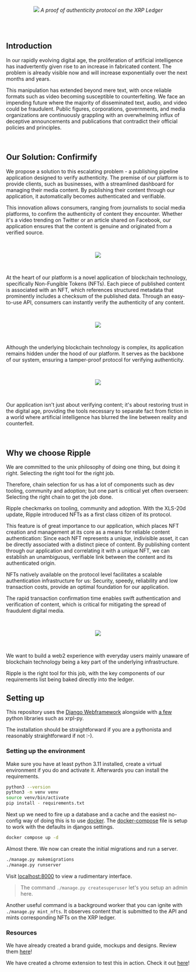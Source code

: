 <br/>
<p align="center">
  <img src="https://github.com/deep-ink-ventures/xrp-confirmify-poc/assets/120174523/3a00fbdb-ba5b-4938-883e-a6b9eee4bfe5">
  <i>A proof of authenticity protocol on the XRP Ledger</i>
</p>


<br /><br />

## Introduction
In our rapidly evolving digital age, the proliferation of artificial intelligence has inadvertently given rise to an increase in fabricated content. The problem is already visible now and will increase exponentially over the next months and years.

This manipulation has extended beyond mere text, with once reliable formats such as video becoming susceptible to counterfeiting. We face an impending future where the majority of disseminated text, audio, and video could be fraudulent. 
Public figures, corporations, governments, and media organizations are continuously grappling with an overwhelming influx of deceptive announcements and publications that contradict their official policies and principles.

<br />

## Our Solution: Confirmify

We propose a solution to this escalating problem - a publishing pipeline application designed to verify authenticity. The premise of our platform is to provide clients, such as businesses, with a streamlined dashboard for managing their media content. By publishing their content through our application, it automatically becomes authenticated and verifiable.

This innovation allows consumers, ranging from journalists to social media platforms, to confirm the authenticity of content they encounter. Whether it's a video trending on Twitter or an article shared on Facebook, our application ensures that the content is genuine and originated from a verified source.

<br/>
<p align="center">
  <img src="https://github.com/deep-ink-ventures/xrp-confirmify-poc/assets/120174523/7bb687f5-a520-4f4a-8df3-1887ad58f634">
</p><br />


At the heart of our platform is a novel application of blockchain technology, specifically Non-Fungible Tokens (NFTs). Each piece of published content is associated with an NFT, which references structured metadata that prominently includes a checksum of the published data. Through an easy-to-use API, consumers can instantly verify the authenticity of any content.

<br/>
<p align="center">
  <img src="https://github.com/deep-ink-ventures/xrp-confirmify-poc/assets/120174523/7ea1e0e9-6d86-41c2-8016-69386a457044">
</p><br />

Although the underlying blockchain technology is complex, its application remains hidden under the hood of our platform. It serves as the backbone of our system, ensuring a tamper-proof protocol for verifying authenticity.

<br/>
<p align="center">
  <img src="https://github.com/deep-ink-ventures/xrp-confirmify-poc/assets/120174523/3a8a4e18-aba8-4fc5-87b7-f9c6a8fcc952">
</p><br />

Our application isn't just about verifying content; it's about restoring trust in the digital age, providing the tools necessary to separate fact from fiction in a world where artificial intelligence has blurred the line between reality and counterfeit.

<br />

## Why we choose Ripple
We are committed to the unix philosophy of doing one thing, but doing it right. Selecting the right tool for the right job.

Therefore, chain selection for us has a lot of components such as dev tooling, community and adoption; but one part is critical yet often overseen: Selecting the right chain to get the job done.

Ripple checkmarks on tooling, community and adoption. With the XLS-20d update, Ripple introduced NFTs as a first class citizen of its protocol. 

This feature is of great importance to our application, which places NFT creation and management at its core as a means for reliable content authentication: Since each NFT represents a unique, indivisible asset, it can be directly associated with a distinct piece of content. By publishing content through our application and correlating it with a unique NFT, we can establish an unambiguous, verifiable link between the content and its authenticated origin.

NFTs natively available on the protocol level facilitates a scalable authentication infrastructure for us: Security, speedy, reliability and low transaction costs, provide an optimal foundation for our application.

The rapid transaction confirmation time enables swift authentication and verification of content, which is critical for mitigating the spread of fraudulent digital media.

<br/>
<p align="center">
  <img src="https://github.com/deep-ink-ventures/xrp-confirmify-poc/assets/120174523/fd13d870-d6b1-401d-ad00-74a17e86da9e">
</p><br />

We want to build a web2 experience with everyday users mainly unaware of blockchain technology being a key part of the underlying infrastructure. 

Ripple is the right tool for this job, with the key components of our requirements list being baked directly into the ledger.

## Setting up

This repository uses the [Django Webframework](https://www.djangoproject.com/) alongside with [a few](https://github.com/deep-ink-ventures/xrp-confirmify-poc/blob/main/requirements.txt) python libraries such as xrpl-py.

The installation should be straightforward if you are a pythonista and reasonably straightforward if not :-).

### Setting up the environment

Make sure you have at least python 3.11 installed, create a virtual environment if you do and activate it. Afterwards you can install the requirements.

```sh
python3 --version
python3 -m venv venv
source venv/bin/activate
pip install - requirements.txt
```

Next up we need to fire up a database and a cache and the easiest no-config way of doing this is to use [docker](https://www.docker.com/). The [docker-compose](https://github.com/deep-ink-ventures/xrp-confirmify-poc/blob/main/docker-compose.yml) file is setup to work with the defaults in djangos settings.

```sh
docker compose up -d
```

Almost there. We now can create the initial migrations and run a server.

```sh
./manage.py makemigrations
./manage.py runserver
```

Visit [localhost:8000](http://localhost:8000/) to view a rudimentary interface.

> The command `./manage.py createsuperuser` let's you setup an admin here.

Another useful command is a background worker that you can ignite with `./manage.py mint_nfts`. It observes content that is submitted to the API and mints corresponding
NFTs on the XRP ledger.

### Resources

We have already created a brand guide, mockups and designs. Review them [here](https://drive.google.com/file/d/1vftwT-Bx_jiu1xau6Row-ifjVEb0SgP4/view)!

We have created a chrome extension to test this in action. Check it out [here](https://github.com/deep-ink-ventures/xrp-confirmify-ext)!







